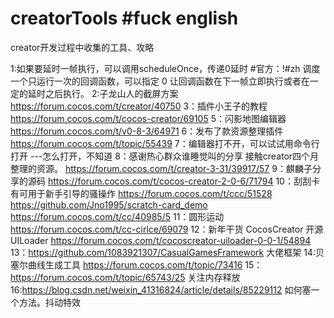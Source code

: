 # creatorTools #fuck english
creator开发过程中收集的工具、攻略

1:如果要延时一帧执行，可以调用scheduleOnce，传递0延时
#官方：!#zh 调度一个只运行一次的回调函数，可以指定 0 让回调函数在下一帧立即执行或者在一定的延时之后执行。
2:子龙山人的截屏方案 https://forum.cocos.com/t/creator/40750
3：插件小王子的教程 https://forum.cocos.com/t/cocos-creator/69105
5：闪影地图编辑器 https://forum.cocos.com/t/v0-8-3/64971
6：发布了款资源整理插件 https://forum.cocos.com/t/topic/55439
7：编辑器打不开，可以试试用命令行打开  ---怎么打开，不知道
8：感谢热心群众谁睡觉叫的分享 接触creator四个月整理的资源。 https://forum.cocos.com/t/creator-3-31/39917/57
9：麒麟子分享的源码 https://forum.cocos.com/t/cocos-creator-2-0-6/71794
10：刮刮卡 有可用于新手引导的骚操作 https://forum.cocos.com/t/ccc/51528   https://github.com/Jno1995/scratch-card_demo https://forum.cocos.com/t/cc/40985/5
11：圆形运动 https://forum.cocos.com/t/cc-cirlce/69079
12：新年干货 CocosCreator 开源 UILoader https://forum.cocos.com/t/cocoscreator-uiloader-0-0-1/54894
13：https://github.com/1083921307/CasualGamesFramework 大佬框架
14:贝塞尔曲线生成工具 https://forum.cocos.com/t/topic/73416
15：https://forum.cocos.com/t/topic/65743/25 关注内存释放
16:https://blog.csdn.net/weixin_41316824/article/details/85229112 如何塞一个方法。抖动特效

